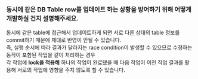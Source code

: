 ### 동시에 같은 DB Table row를 업데이트 하는 상황을 방어하기 위해 어떻게 개발하실 건지 설명해주세요.
동시에 같은 table에 접근해서 업데이트하게 되면 서로 다른 상태의 table 정보를 commit하기 때문에 제대로 반영이 안될 수 있습니다.<br>
즉, 실행 순서에 따라 결과가 달라지는 race condition이 발생할 수 있으므로 수정하는 동작이 포함된 작업을 같이 처리하는 경우<br>
각 작업에 **lock을 적용해** 하나의 작업이 완료됐을 때 다음 작업이 이전 작업 결과를 활용해 서로의 작업에 영향을 주지 않도록 할 수 있습니다.<br>
